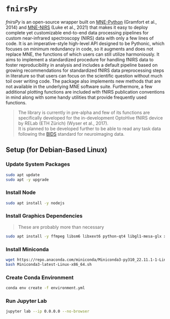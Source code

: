 # `fnirsPy`

_fnirsPy_ is an open-source wrapper built on [MNE-Python](https://github.com/mne-tools/mne-python) (Gramfort et al., 2014) and [MNE-NIRS](https://github.com/mne-tools/mne-nirs) (Luke et al., 2021) that makes it easy to deploy complete yet customizable end-to-end data processing pipelines for custom near-infrared spectroscopy (NIRS) data with only a few lines of code. It is an imperative-style high-level API designed to be Pythonic, which focuses on minimum redundancy in code, so it augments and does not replace MNE, the functions of which users can still utilize harmoniously. It aims to implement a standardized procedure for handling fNIRS data to foster reproducibility in analysis and includes a default pipeline based on growing recommendations for standardized fNIRS data preprocessing steps in literature so that users can focus on the scientific question without much toil over writing code. The package also implements new methods that are not available in the underlying MNE software suite. Furthermore, a few additional plotting functions are included with fNIRS publication conventions in mind along with some handy utilities that provide frequently used functions.

> The library is currently in pre-alpha and few of its functions are specifically developed for the in-development OptoHive fNIRS device by RELab (ETH Zürich) (Wyser et al., 2017).  
> It is planned to be developed further to be able to read any task data following the [BIDS](https://bids.neuroimaging.io/) standard for neuroimaging data.

## Setup (for Debian-Based Linux)

### Update System Packages

``` sh
sudo apt update
sudo apt -y upgrade
```

### Install Node

``` sh
sudo apt install -y nodejs
```

### Install Graphics Dependencies

> These are probably more than necessary

``` sh
sudo apt install -y ffmpeg libsm6 libxext6 python-qt4 libgl1-mesa-glx xvfb
```

### Install Miniconda

``` sh
wget https://repo.anaconda.com/miniconda/Miniconda3-py310_22.11.1-1-Linux-x86_64.sh
bash Miniconda3-latest-Linux-x86_64.sh
```

### Create Conda Environment

``` sh
conda env create -f environment.yml
```

### Run Jupyter Lab

``` sh
jupyter lab --ip 0.0.0.0 --no-browser
```
